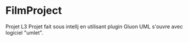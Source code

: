 # FilmProject
Projet L3
Projet fait sous intelIj en utilisant plugin Gluon
UML s'ouvre avec logiciel "umlet".
